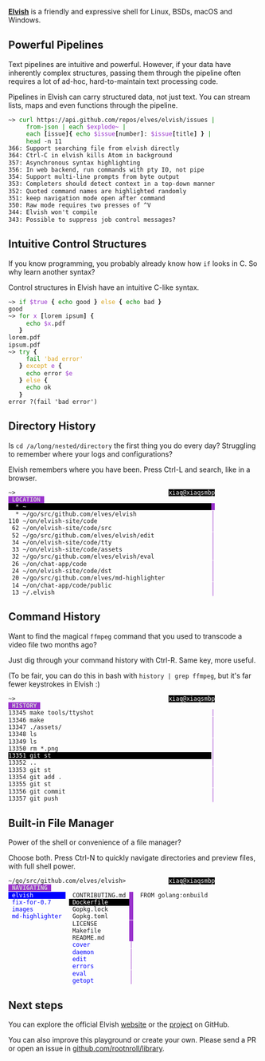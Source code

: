 <!--nologo-->
<!--
docker_image: theelves/elvish:latest
-->

<style type="text/css">
pre.ttyshot {
  line-height: 1.2 !important;
}
.sgr-1 {
  font-weight: bold;
}
.sgr-7 {
  color: white;
  background-color: black;
}
.sgr-31 {
  color: darkred;
}
.sgr-41 {
  background-color: darkred;
}
.sgr-32 {
  color: green;
}
.sgr-42, .sgr-7.sgr-32 {
  background-color: green;
}
.sgr-33 {
  color: goldenrod;
}
.sgr-43, .sgr-7.sgr-33 {
  background-color: goldenrod;
}
.sgr-34 {
  color: blue;
}
.sgr-44, .sgr-7.sgr-34 {
  color: white;
  background-color: blue;
}
.sgr-35 {
  color: darkorchid;
}
.sgr-45, .sgr-7.sgr-35 {
  background-color: darkorchid;
}
.sgr-36 {
  color: darkcyan;
}
.sgr-46, .sgr-7.sgr-36 {
  background-color: darkcyan;
}
.sgr-37 {
  color: lightgray;
}
.sgr-47, .sgr-7.sgr-37 {
  background-color: gray;
}
</style>

[**Elvish**](https://elv.sh/) is a friendly and expressive shell for
Linux, BSDs, macOS and Windows.

## Powerful Pipelines

Text pipelines are intuitive and powerful. However, if your data have
inherently complex structures, passing them through the pipeline
often requires a lot of ad-hoc, hard-to-maintain text processing code.

Pipelines in Elvish can carry structured data, not just text. You can
stream lists, maps and even functions through the pipeline.

<pre class="ttyshot">
<code>~&gt; <span class="sgr-32">curl</span><span class="sgr-"> https://api.github.com/repos/elves/elvish/issues </span><span class="sgr-32">|</span>
     <span class="sgr-32">from-json</span><span class="sgr-"> </span><span class="sgr-32">|</span><span class="sgr-"> </span><span class="sgr-32">each</span><span class="sgr-"> <span class="sgr-35">$explode~</span> </span><span class="sgr-32">|</span>
     <span class="sgr-32">each</span><span class="sgr-"> </span><span class="sgr-1">[</span><span class="sgr-">issue</span><span class="sgr-1">]{</span><span class="sgr-"> </span><span class="sgr-32">echo</span><span class="sgr-"> </span><span class="sgr-35">$issue</span><span class="sgr-1">[</span><span class="sgr-">number</span><span class="sgr-1">]</span><span class="sgr-">: </span><span class="sgr-35">$issue</span><span class="sgr-1">[</span><span class="sgr-">title</span><span class="sgr-1">]</span><span class="sgr-"> </span><span class="sgr-1">}</span><span class="sgr-"> </span><span class="sgr-32">|</span>
     <span class="sgr-32">head</span><span class="sgr-"> -n 11</span>
366: Support searching file from elvish directly
364: Ctrl-C in elvish kills Atom in background
357: Asynchronous syntax highlighting
356: In web backend, run commands with pty IO, not pipe
354: Support multi-line prompts from byte output
353: Completers should detect context in a top-down manner
352: Quoted command names are highlighted randomly
351: keep navigation mode open after command
350: Raw mode requires two presses of ^V
344: Elvish won't compile
343: Possible to suppress job control messages?
</code></pre>

## Intuitive Control Structures

If you know programming, you probably already know how
`if` looks in C. So why learn another syntax?

Control structures in Elvish have an intuitive C-like syntax.

<pre class="ttyshot">
<code>~&gt; <span class="sgr-32">if</span><span class="sgr-"> </span><span class="sgr-35">$true</span><span class="sgr-"> </span><span class="sgr-1">{</span><span class="sgr-"> </span><span class="sgr-32">echo</span><span class="sgr-"> good </span><span class="sgr-1">}</span><span class="sgr-"> </span><span class="sgr-33">else</span><span class="sgr-"> </span><span class="sgr-1">{</span><span class="sgr-"> </span><span class="sgr-32">echo</span><span class="sgr-"> bad </span><span class="sgr-1">}</span>
good
~&gt; <span class="sgr-32">for</span><span class="sgr-"> </span><span class="sgr-35">x</span><span class="sgr-"> </span><span class="sgr-1">[</span><span class="sgr-">lorem ipsum</span><span class="sgr-1">]</span><span class="sgr-"> </span><span class="sgr-1">{</span>
     <span class="sgr-32">echo</span><span class="sgr-"> </span><span class="sgr-35">$x</span><span class="sgr-">.pdf</span>
   <span class="sgr-1">}</span>
lorem.pdf
ipsum.pdf
~&gt; <span class="sgr-32">try</span><span class="sgr-"> </span><span class="sgr-1">{</span>
     <span class="sgr-32">fail</span><span class="sgr-"> </span><span class="sgr-33">&#39;bad error&#39;</span>
   <span class="sgr-1">}</span><span class="sgr-"> </span><span class="sgr-33">except</span><span class="sgr-"> </span><span class="sgr-35">e</span><span class="sgr-"> </span><span class="sgr-1">{</span>
     <span class="sgr-32">echo</span><span class="sgr-"> error </span><span class="sgr-35">$e</span>
   <span class="sgr-1">}</span><span class="sgr-"> </span><span class="sgr-33">else</span><span class="sgr-"> </span><span class="sgr-1">{</span>
     <span class="sgr-32">echo</span><span class="sgr-"> ok</span>
   <span class="sgr-1">}</span>
error ?(fail 'bad error')
</code></pre>

## Directory History

Is `cd /a/long/nested/directory` the first thing you
do every day? Struggling to remember where your logs and
configurations?

Elvish remembers where you have been. Press Ctrl-L and search, like in a
browser.

<pre class="ttyshot">
<code>~&gt;                                           <span class="sgr-7">xiaq@xiaqsmbp</span>
<span class="sgr-1 sgr-37 sgr-45"> LOCATION </span><span class="sgr-"> </span>
<span class="sgr-7">  * ~                                                    </span><span class="sgr-35 sgr-7"> </span>
  * ~/go/src/github.com/elves/elvish                     <span class="sgr-35">│</span>
110 ~/on/elvish-site/code                                <span class="sgr-35">│</span>
 62 ~/on/elvish-site/code/src                            <span class="sgr-35">│</span>
 52 ~/go/src/github.com/elves/elvish/edit                <span class="sgr-35">│</span>
 34 ~/on/elvish-site/code/tty                            <span class="sgr-35">│</span>
 33 ~/on/elvish-site/code/assets                         <span class="sgr-35">│</span>
 32 ~/go/src/github.com/elves/elvish/eval                <span class="sgr-35">│</span>
 26 ~/on/chat-app/code                                   <span class="sgr-35">│</span>
 24 ~/on/elvish-site/code/dst                            <span class="sgr-35">│</span>
 20 ~/go/src/github.com/elves/md-highlighter             <span class="sgr-35">│</span>
 14 ~/on/chat-app/code/public                            <span class="sgr-35">│</span>
 13 ~/.elvish                                            <span class="sgr-35">│</span>
</code></pre>

## Command History

Want to find the magical `ffmpeg` command that you used to
transcode a video file two months ago?

Just dig through your command history with Ctrl-R. Same key, more
useful.

(To be fair, you can do this in bash with `history | grep
ffmpeg`, but it's far fewer keystrokes in Elvish :)

<pre class="ttyshot">
<code>~&gt;                                           <span class="sgr-7">xiaq@xiaqsmbp</span>
<span class="sgr-1 sgr-37 sgr-45"> HISTORY </span><span class="sgr-"> </span>
13345 make tools/ttyshot                                 <span class="sgr-35">│</span>
13346 make                                               <span class="sgr-35">│</span>
13347 ./assets/                                          <span class="sgr-35">│</span>
13348 ls                                                 <span class="sgr-35">│</span>
13349 ls                                                 <span class="sgr-35">│</span>
13350 rm *.png                                           <span class="sgr-35">│</span>
<span class="sgr-7">13351 git st                                             </span><span class="sgr-35">│</span>
13352 ..                                                 <span class="sgr-35">│</span>
13353 git st                                             <span class="sgr-35">│</span>
13354 git add .                                          <span class="sgr-35">│</span>
13355 git st                                             <span class="sgr-35">│</span>
13356 git commit                                         <span class="sgr-35">│</span>
13357 git push                                           <span class="sgr-35">│</span>
</code></pre>

## Built-in File Manager

Power of the shell or convenience of a file manager?

Choose both. Press Ctrl-N to quickly navigate directories and preview
files, with full shell power.

<pre class="ttyshot">
<code>~/go/src/github.com/elves/elvish&gt;            <span class="sgr-7">xiaq@xiaqsmbp</span>
<span class="sgr-1 sgr-37 sgr-45"> NAVIGATING </span><span class="sgr-"> </span>
<span class="sgr-01 sgr-34 sgr-7"> elvish         </span><span class="sgr-">  CONTRIBUTING.md </span><span class="sgr-35 sgr-7"> </span><span class="sgr-">  FROM golang:onbuild </span>
<span class="sgr-01 sgr-34"> fix-for-0.7    </span><span class="sgr-"> </span><span class="sgr- sgr-7"> Dockerfile      </span><span class="sgr-35 sgr-7"> </span><span class="sgr-">                      </span>
<span class="sgr-01 sgr-34"> images         </span><span class="sgr-">  Gopkg.lock      </span><span class="sgr-35 sgr-7"> </span>
<span class="sgr-01 sgr-34"> md-highlighter </span><span class="sgr-">  Gopkg.toml      </span><span class="sgr-35 sgr-7"> </span>
                  LICENSE         <span class="sgr-35 sgr-7"> </span>
                  Makefile        <span class="sgr-35 sgr-7"> </span>
                  README.md       <span class="sgr-35 sgr-7"> </span>
                 <span class="sgr-01 sgr-34"> cover           </span><span class="sgr-35">│</span>
                 <span class="sgr-01 sgr-34"> daemon          </span><span class="sgr-35">│</span>
                 <span class="sgr-01 sgr-34"> edit            </span><span class="sgr-35">│</span>
                 <span class="sgr-01 sgr-34"> errors          </span><span class="sgr-35">│</span>
                 <span class="sgr-01 sgr-34"> eval            </span><span class="sgr-35">│</span>
                 <span class="sgr-01 sgr-34"> getopt          </span><span class="sgr-35">│</span>
</code></pre>

## Next steps

You can explore the official Elvish [website](https://elv.sh/) or the [project](https://github.com/elves/elvish) on GitHub.

You can also improve this playground or create your own.  Please send a PR or open
an issue in [github.com/rootnroll/library](https://github.com/rootnroll/library).
